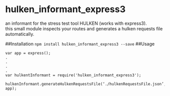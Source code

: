 hulken_informant_express3
=========================

an informant for the stress test tool HULKEN (works with express3).  
this small module inspects your routes and generates a hulken requests file automatically.

##Installation
`npm install hulken_informant_express3 --save`
##Usage
```
var app = express();
.
.
.
.
var hulkentInformant = require('hulken_informant_express3');
 hulkenInformant.generateHulkenRequestsFile(‘./hulkenRequestsFile.json’, app);
```

